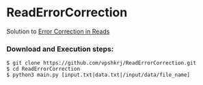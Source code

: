 # ReadErrorCorrection

Solution to [Error Correction in Reads](http://rosalind.info/problems/corr/)

### Download and Execution steps:
```
$ git clone https://github.com/vpshkrj/ReadErrorCorrection.git
$ cd ReadErrorCorrection
$ python3 main.py [input.txt|data.txt|/input/data/file_name]
```

